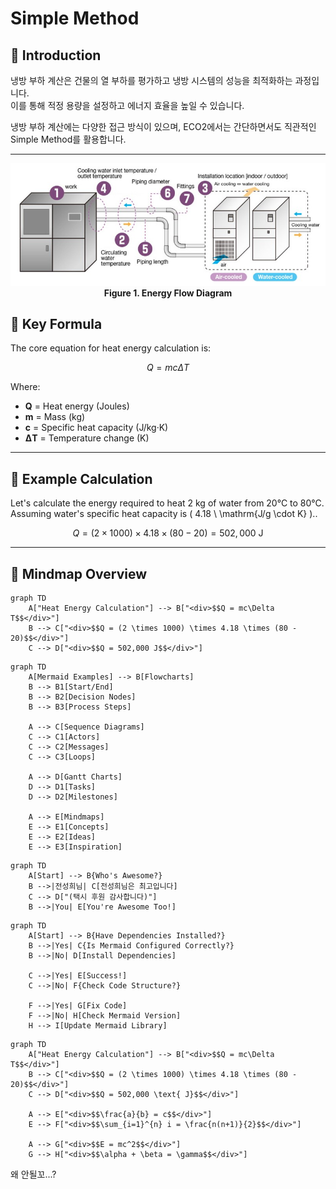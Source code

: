 # Simple Method 

## 🔹 Introduction
냉방 부하 계산은 건물의 열 부하를 평가하고 냉방 시스템의 성능을 최적화하는 과정입니다.  
이를 통해 적정 용량을 설정하고 에너지 효율을 높일 수 있습니다.

냉방 부하 계산에는 다양한 접근 방식이 있으며, ECO2에서는 간단하면서도 직관적인 Simple Method를 활용합니다.  

---
<center>
  <img src="../../images/fig1.jpg" width="600" alt="Energy Flow Diagram">
  <div><strong>Figure 1. Energy Flow Diagram</strong></div>
</center>

<!--만일 센터 정렬 안하려면 다음과 같이 간단히 표현 가능
![Energy Flow Diagram](../../images/fig1.jpg)
**Figure 1. Energy Flow Diagram** -->


## 🔹 Key Formula
The core equation for heat energy calculation is:

$$
Q = mc\Delta T
$$

Where:  
- **Q** = Heat energy (Joules)  
- **m** = Mass (kg)  
- **c** = Specific heat capacity (J/kg·K)  
- **ΔT** = Temperature change (K)

---

## 🔹 Example Calculation
Let's calculate the energy required to heat 2 kg of water from 20°C to 80°C. Assuming water's specific heat capacity is \( 4.18 \ \mathrm{J/g \cdot K} \)..

$$
Q = (2 \times 1000) \times 4.18 \times (80 - 20) = 502,000 \ \text{J}
$$

---

## 🔹 Mindmap Overview

```mermaid
graph TD
    A["Heat Energy Calculation"] --> B["<div>$$Q = mc\Delta T$$</div>"]
    B --> C["<div>$$Q = (2 \times 1000) \times 4.18 \times (80 - 20)$$</div>"]
    C --> D["<div>$$Q = 502,000 J$$</div>"]
```

``` mermaid
graph TD
    A[Mermaid Examples] --> B[Flowcharts]
    B --> B1[Start/End]
    B --> B2[Decision Nodes]
    B --> B3[Process Steps]

    A --> C[Sequence Diagrams]
    C --> C1[Actors]
    C --> C2[Messages]
    C --> C3[Loops]

    A --> D[Gantt Charts]
    D --> D1[Tasks]
    D --> D2[Milestones]

    A --> E[Mindmaps]
    E --> E1[Concepts]
    E --> E2[Ideas]
    E --> E3[Inspiration]
```


``` mermaid
graph TD
    A[Start] --> B{Who's Awesome?}
    B -->|전성희님| C[전성희님은 최고입니다]
    C --> D["(택시 후원 감사합니다)"]
    B -->|You| E[You're Awesome Too!]

```

``` mermaid
graph TD
    A[Start] --> B{Have Dependencies Installed?}
    B -->|Yes| C{Is Mermaid Configured Correctly?}
    B -->|No| D[Install Dependencies]

    C -->|Yes| E[Success!]
    C -->|No| F{Check Code Structure?}

    F -->|Yes| G[Fix Code]
    F -->|No| H[Check Mermaid Version]
    H --> I[Update Mermaid Library]
```

```mermaid
graph TD
    A["Heat Energy Calculation"] --> B["<div>$$Q = mc\Delta T$$</div>"]
    B --> C["<div>$$Q = (2 \times 1000) \times 4.18 \times (80 - 20)$$</div>"]
    C --> D["<div>$$Q = 502,000 \text{ J}$$</div>"]

    A --> E["<div>$$\frac{a}{b} = c$$</div>"]
    E --> F["<div>$$\sum_{i=1}^{n} i = \frac{n(n+1)}{2}$$</div>"]

    A --> G["<div>$$E = mc^2$$</div>"]
    G --> H["<div>$$\alpha + \beta = \gamma$$</div>"]
```

왜 안될꼬...?